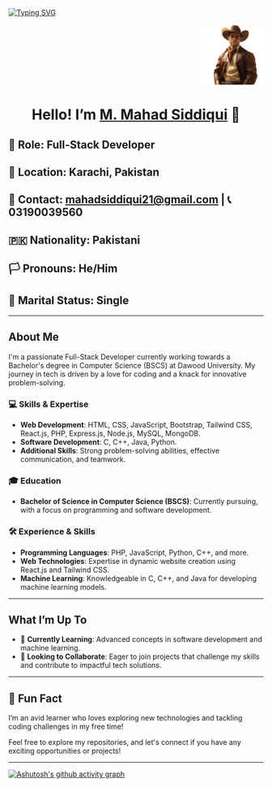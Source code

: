 [![Typing SVG](https://readme-typing-svg.demolab.com?font=Fira+Code&weight=700&size=22&pause=1000&color=B31A7D&background=F8A8D400&vCenter=true&multiline=true&width=435&lines=Welcome+to+my+GitHub+Profile!%F0%9F%91%8B)](https://git.io/typing-svg)

<div align="right">
    <img src="https://github.com/M-Mahad-Siddiqui/M-Mahad-Siddiqui/blob/main/mahadc.png?raw=true" alt="Header Image" style="width: 120px; display:inline; height: auto;">
  </div>
  
<div align="center">
  <h1>Hello! I’m <a href="https://github.com/M-Mahad-Siddiqui">M. Mahad Siddiqui</a> 👋</h1>
</div>



## 🌟 **Role**: Full-Stack Developer
## 📍 **Location**: Karachi, Pakistan
## 📧 **Contact**: [mahadsiddiqui21@gmail.com](mailto:mahadsiddiqui21@gmail.com) | 📞 03190039560
## 🇵🇰 **Nationality**: Pakistani
## 🏳️ **Pronouns**: He/Him
## 💼 **Marital Status**: Single


---

## About Me
I'm a passionate Full-Stack Developer currently working towards a Bachelor's degree in Computer Science (BSCS) at Dawood University. My journey in tech is driven by a love for coding and a knack for innovative problem-solving.

### 💻 **Skills & Expertise**
- **Web Development**: HTML, CSS, JavaScript, Bootstrap, Tailwind CSS, React.js, PHP, Express.js, Node.js, MySQL, MongoDB.
- **Software Development**: C, C++, Java, Python.
- **Additional Skills**: Strong problem-solving abilities, effective communication, and teamwork.

### 🎓 **Education**
- **Bachelor of Science in Computer Science (BSCS)**: Currently pursuing, with a focus on programming and software development.

### 🛠️ **Experience & Skills**
- **Programming Languages**: PHP, JavaScript, Python, C++, and more.
- **Web Technologies**: Expertise in dynamic website creation using React.js and Tailwind CSS.
- **Machine Learning**: Knowledgeable in C, C++, and Java for developing machine learning models.

---

## What I’m Up To
- 🌱 **Currently Learning**: Advanced concepts in software development and machine learning.
- 🤝 **Looking to Collaborate**: Eager to join projects that challenge my skills and contribute to impactful tech solutions.

---

## 🎉 Fun Fact
I’m an avid learner who loves exploring new technologies and tackling coding challenges in my free time!

Feel free to explore my repositories, and let's connect if you have any exciting opportunities or projects!

---
[![Ashutosh's github activity graph](https://github-readme-activity-graph.vercel.app/graph?username=Huzaifaaazhar&theme=rogue)](https://github.com/ashutosh00710/github-readme-activity-graph)

<!---
M-Mahad-Siddiqui/M-Mahad-Siddiqui is a ✨ special ✨ repository showcasing my journey as a passionate developer. Your insights and connections are welcome!
--->

